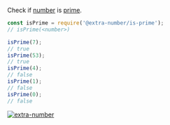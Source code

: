 Check if [number] is [prime].

```javascript
const isPrime = require('@extra-number/is-prime');
// isPrime(<number>)

isPrime(7);
// true
isPrime(53);
// true
isPrime(4);
// false
isPrime(1);
// false
isPrime(0);
// false
```


[![extra-number](https://i.imgur.com/MCb8pjO.jpg)](https://www.npmjs.com/package/extra-number)

[number]: https://developer.mozilla.org/en-US/docs/Web/JavaScript/Guide/Numbers_and_dates
[prime]: https://en.wikipedia.org/wiki/Prime_number
